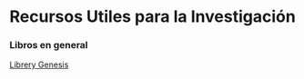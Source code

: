 # Recursos Utiles para la Investigación

### Libros en general 
[Librery Genesis](http://gen.lib.rus.ec)


